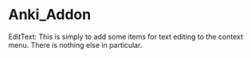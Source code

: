 # Anki_Addon
EditText: This is simply to add some items for text editing to the context menu. There is nothing else in particular.
